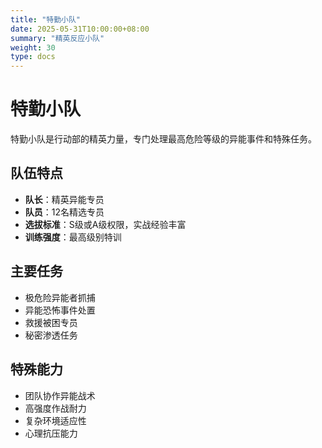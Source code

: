 ```yaml
---
title: "特勤小队"
date: 2025-05-31T10:00:00+08:00
summary: "精英反应小队"
weight: 30
type: docs
---
```


# 特勤小队

特勤小队是行动部的精英力量，专门处理最高危险等级的异能事件和特殊任务。

## 队伍特点
- **队长**：精英异能专员
- **队员**：12名精选专员
- **选拔标准**：S级或A级权限，实战经验丰富
- **训练强度**：最高级别特训

## 主要任务
- 极危险异能者抓捕
- 异能恐怖事件处置
- 救援被困专员
- 秘密渗透任务

## 特殊能力
- 团队协作异能战术
- 高强度作战耐力
- 复杂环境适应性
- 心理抗压能力
